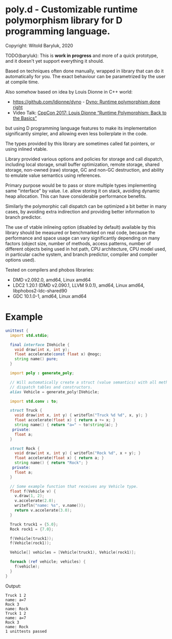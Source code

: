 # poly.d - Customizable runtime polymorphism library for D programming language.

Copyright: Witold Baryluk, 2020

TODO(baryluk): This is **work in progress** and more of a quick prototype,
and it doesn't yet support everything it should.

Based on techniques often done manually, wrapped in library that can do it
automatically for you. The exact behaviour can be parametrized by the user
at compile time.

Also somehow based on idea by Louis Dionne in C++ world:
 * https://github.com/ldionne/dyno - [Dyno: Runtime polymorphism done right](https://github.com/ldionne/dyno)
 * Video Talk: [CppCon 2017: Louis Dionne “Runtime Polymorphism: Back to the Basics”](https://www.youtube.com/watch?v=gVGtNFg4ay0)

but using D programming language features to make its implementation
significantly simpler, and allowing even less boilerplate in the code.

The types provided by this library are sometimes called fat pointers,
or using inlined vtable.

Library provided various options and policies for storage and call dispatch,
including local storage, small buffer optimization, remote storage,
shared storage, non-owned (raw) storage, GC and non-GC destruction,
and ability to emulate value semantics using references.

Primary purpose would be to pass or store multiple types implementing same
"interface" by value. I.e. allow storing it on stack, avoiding dynamic heap
allocation. This can have considerable performance benefits.

Similarly the polymorphic call dispatch can be optimized a bit better in many
cases, by avoiding extra indirection and providing better information to
branch predictor.

The use of vtable inlineing option (disabled by default) available by this
library should be measured or benchmarked on real code, because the performance
and space usage can vary significantly depending on many factors (object size,
number of methods, access patterns, number of different objects being used in hot
path, CPU architecture, CPU model used, in particular cache system, and branch
predictor, compiler and compiler options used).

Tested on compilers and phobos libraries:
 * DMD v2.092.0, amd64, Linux amd64
 * LDC2 1.20.1 (DMD v2.090.1, LLVM 9.0.1), amd64, Linux amd64, libphobos2-ldc-shared90
 * GDC 10.1.0-1, amd64, Linux amd64


# Example

```d
unittest {
  import std.stdio;

  final interface IVehicle {
    void draw(int x, int y);
    float accelerate(const float x) @nogc;
    string name() pure;
  }

  import poly : generate_poly;

  // Will automatically create a struct (value semantics) with all methods,
  // dispatch tables and constructors.
  alias Vehicle = generate_poly!IVehicle;

  import std.conv : to;

  struct Truck {
    void draw(int x, int y) { writefln("Truck %d %d", x, y); }
    float accelerate(float x) { return a += x; }
    string name() { return "a=" ~ to!string(a); }
   private:
    float a;
  }

  struct Rock {
    void draw(int x, int y) { writefln("Rock %d", x + y); }
    float accelerate(float x) { return a; }
    string name() { return "Rock"; }
   private:
    float a;
  }

  // Some example function that receives any Vehicle type.
  float f(Vehicle v) {
    v.draw(1, 2);
    v.accelerate(2.0);
    writefln("name: %s", v.name());
    return v.accelerate(3.0);
  }

  Truck truck1 = {5.0};
  Rock rock1 = {7.0};

  f(Vehicle(truck1));
  f(Vehicle(rock1));

  Vehicle[] vehicles = [Vehicle(truck1), Vehicle(rock1)];

  foreach (ref vehicle; vehicles) {
    f(vehicle);
  }
}
```

Output:

```
Truck 1 2
name: a=7
Rock 3
name: Rock
Truck 1 2
name: a=7
Rock 3
name: Rock
1 unittests passed
```
